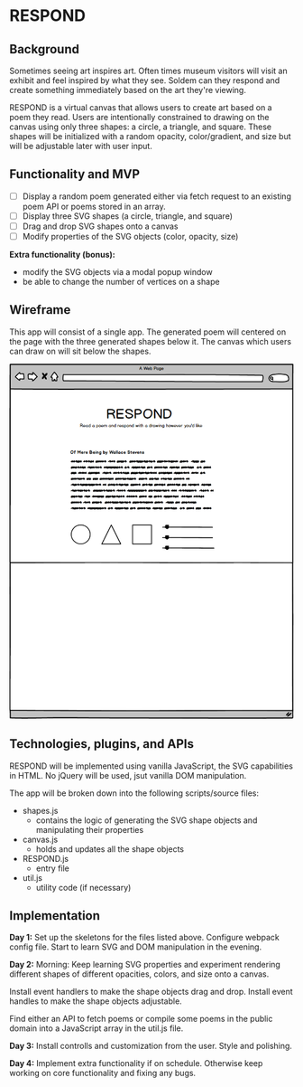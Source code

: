 # RESPOND

## Background
Sometimes seeing art inspires art. Often times museum visitors will visit an exhibit and feel inspired by what they see. Soldem can they respond and create something immediately based on the art they're viewing. 

RESPOND is a virtual canvas that allows users to create art based on a poem they read. Users are intentionally constrained to drawing on the canvas using only three shapes: a circle, a triangle, and square. These shapes will be initialized with a random opacity, color/gradient, and size but will be adjustable later with user input. 

## Functionality and MVP
- [ ] Display a random poem generated either via fetch request to an existing poem API or poems stored in an array. 
- [ ] Display three SVG shapes (a circle, triangle, and square) 
- [ ] Drag and drop SVG shapes onto a canvas
- [ ] Modify properties of the SVG objects (color, opacity, size)

**Extra functionality (bonus):**
 - modify the SVG objects via a modal popup window
 - be able to change the number of vertices on a shape

## Wireframe
This app will consist of a single app. The generated poem will centered on the page with the three generated shapes below it. The canvas which users can draw on will sit below the shapes.

![wireframe](./respond.png)

## Technologies, plugins, and APIs
RESPOND will be implemented using vanilla JavaScript, the SVG capabilities in HTML. No jQuery will be used, jsut vanilla DOM manipulation. 

The app will be broken down into the following scripts/source files:
* shapes.js
  * contains the logic of generating the SVG shape objects and manipulating their properties
* canvas.js
  * holds and updates all the shape objects
* RESPOND.js
  * entry file
* util.js
  * utility code (if necessary)

## Implementation 
**Day 1:**
Set up the skeletons for the files listed above. Configure webpack config file. Start to learn SVG and DOM manipulation in the evening. 

**Day 2:** 
Morning: Keep learning SVG properties and experiment rendering different shapes of different opacities, colors, and size onto a canvas.

Install event handlers to make the shape objects drag and drop.
Install event handles to make the shape objects adjustable. 

Find either an API to fetch poems or compile some poems in the public domain into a JavaScript array in the util.js file. 

**Day 3:**
Install controlls and customization from the user. Style and polishing.

**Day 4:**
Implement extra functionality if on schedule. Otherwise keep working on core functionality and fixing any bugs. 

